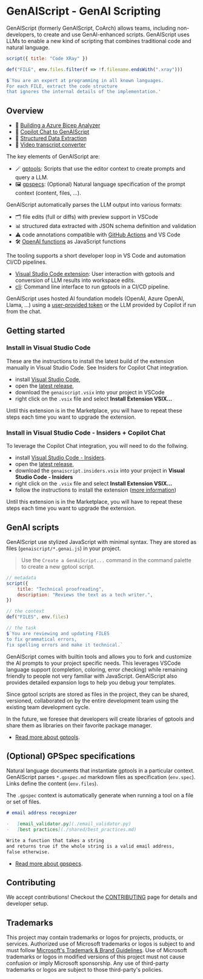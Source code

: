 # GenAIScript - GenAI Scripting

GenAIScript (formerly GenAIScript, CoArch) allows teams, including non-developers, to create and use GenAI-enhanced scripts. GenAIScript uses LLMs to enable a new kind of scripting that combines traditional code and natural language.

```js
script({ title: "Code XRay" })

def("FILE", env.files.filter(f => !f.filename.endsWith(".xray")))

$`You are an expert at programming in all known languages.
For each FILE, extract the code structure
that ignores the internal details of the implementation.'
```

## Overview

-   🔑 [Building a Azure Bicep Analyzer](https://github.com/microsoft/gptools/assets/4175913/d8e9f080-9e47-4667-b10a-ea5b544b1125)
-   💬 [Copilot Chat to GenAIScript](https://github.com/microsoft/gptools/assets/4175913/7bf8e458-8dac-4021-b820-b95237aad7b8)
-   📑 [Structured Data Extraction](https://github.com/microsoft/gptools/assets/4175913/907ca886-7344-4341-986c-e288148fd501)
-   🎥 [Video transcript converter](https://github.com/microsoft/gptools/assets/4175913/9b49d291-91f2-4739-b8f4-aa4332dc08ac)

The key elements of GenAIScript are:

-   🪄 [gptools](./docs/gptools.md): Scripts that use the editor context to create prompts and query a LLM.
-   🖼 [gpspecs](./docs/gpspecs.md): (Optional) Natural language specification of the prompt context (content, files, ...).

GenAIScript automatically parses the LLM output into various formats:

-   🗂 file edits (full or diffs) with preview support in VSCode
-   📊 structured data extracted with JSON schema definition and validation
-   ⚠️ code annotations compatible with [GitHub Actions](https://docs.github.com/en/actions/using-workflows/workflow-commands-for-github-actions#setting-an-error-message) and VS Code
-   🛠️ [OpenAI functions](https://platform.openai.com/docs/guides/function-calling) as JavaScript functions

The tooling supports a short developer loop in VS Code and automation CI/CD pipelines.

-   [Visual Studio Code extension](./docs/vscode.md): User interaction with gptools and conversion of LLM results into workspace edits.
-   [cli](./docs/cli.md): Command line interface to run gptools in a CI/CD pipeline.

GenAIScript uses hosted AI foundation models (OpenAI, Azure OpenAI, Llama, ...) using a [user-provided token](./docs/token.md) or the LLM provided by Copilot if run from the chat.

## Getting started

### Install in Visual Studio Code

These are the instructions to install the latest build of the extension manually in Visual Studio Code.
See Insiders for Copilot Chat integration.

-   install [Visual Studio Code](https://code.visualstudio.com/Download),
-   open the [latest release](https://github.com/microsoft/gptools/releases/latest/),
-   download the `genaiscript.vsix` into your project in VSCode
-   right click on the `.vsix` file and select **Install Extension VSIX...**

Until this extension is in the Marketplace, you will have to repeat these steps each time you want to upgrade the extension.

### Install in Visual Studio Code - Insiders + Copilot Chat

To leverage the Copilot Chat integration, you will need to do the follwing.

-   install [Visual Studio Code - Insiders](https://code.visualstudio.com/insiders/).
-   open the [latest release](https://github.com/microsoft/gptools/releases/latest/),
-   download the `genaiscript.insiders.vsix` into your project in **Visual Studio Code - Insiders**
-   right click on the `.vsix` file and select **Install Extension VSIX...**
-   follow the instructions to install the extension ([more information](https://code.visualstudio.com/api/advanced-topics/using-proposed-api#sharing-extensions-using-the-proposed-api))

Until this extension is in the Marketplace, you will have to repeat these steps each time you want to upgrade the extension.

## GenAI scripts

GenAIScript use stylized JavaScript with minimal syntax. They are stored as files (`genaiscript/*.genai.js`) in your project.

> Use the `Create a GenAiScript...` command in the command palette to create a new gptool script.

```js
// metadata
script({
    title: "Technical proofreading",
    description: "Reviews the text as a tech writer.",
})

// the context
def("FILES", env.files)

// the task
$`You are reviewing and updating FILES 
to fix grammatical errors, 
fix spelling errors and make it technical.`
```

GenAIScript comes with builtin tools and allows you to fork and customize the AI prompts to your project specific needs.
This leverages VSCode language support (completion, coloring, error checking)
while remaining friendly to people not very familiar with JavaScript.
GenAIScript also provides detailed expansion logs to help you debug your templates.

Since gptool scripts are stored as files in the project, they can be shared, versioned, collaborated on by the entire development team
using the existing team development cycle.

In the future, we foresee that developers will create libraries of gptools and share them as libraries on their favorite package manager.

-   [Read more about gptools](./docs/gptools.md).

## (Optional) GPSpec specifications

Natural language documents that instantiate gptools in a particular context. GenAIScript parses `*.gpspec.md` markdown files as specification (`env.spec`). Links define the content (`env.files`).

The `.gpspec` context is automatically generate when running a tool on a file or set of files.

```markdown
# email address recognizer

-   [email_validator.py](./email_validator.py)
-   [best practices](./shared/best_practices.md)

Write a function that takes a string
and returns true if the whole string is a valid email address,
false otherwise.
```

-   [Read more about gpspecs](./docs/gpspecs.md).

## Contributing

We accept contributions! Checkout the [CONTRIBUTING](./CONTRIBUTING.md) page for details and developer setup.

## Trademarks

This project may contain trademarks or logos for projects, products, or services. Authorized use of Microsoft
trademarks or logos is subject to and must follow
[Microsoft's Trademark & Brand Guidelines](https://www.microsoft.com/en-us/legal/intellectualproperty/trademarks/usage/general).
Use of Microsoft trademarks or logos in modified versions of this project must not cause confusion or imply Microsoft sponsorship.
Any use of third-party trademarks or logos are subject to those third-party's policies.
